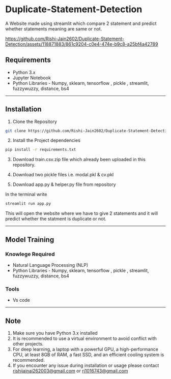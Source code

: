 # Duplicate-Statement-Detection
A Website made using streamlit which compare 2 statement and predict whether statements meaning are same or not.



https://github.com/Rishi-Jain2602/Duplicate-Statement-Detection/assets/118871883/861c9204-c0e4-474e-b9c8-a25bf4a42789



## Requirements
- Python 3.x
- Jupyter Notebook
- Python Libraries - Numpy, sklearn, tensorflow , pickle , streamlit, fuzzywuzzy, distance, bs4

***

## Installation
1. Clone the Repository
``` bash
git clone https://github.com/Rishi-Jain2602/Duplicate-Statement-Detection.git
```
2. Install the Project dependencies
```bash
pip install -r requirements.txt
```
3. Download train.csv.zip file which already been uploaded in this repository.

4. Download two pickle files i.e. modal.pkl & cv.pkl  

5. Download app.py & helper.py file from repository

In the terminal write 

```bash
streamlit run app.py
```

This will open the website where we have to give 2 statements and it will predict whether the statment is duplicate or not.

***

## Model Training

### Knowlege Required
- Natural Language Processing (NLP)
- Python Libraries -  Numpy, sklearn, tensorflow , pickle , streamlit, fuzzywuzzy, distance, bs4

### Tools
- Vs code

***


## Note
1. Make sure you have Python 3.x installed
2. It is recommended to use a virtual environment to avoid conflict with other projects.
3. For deep learning, a laptop with a powerful GPU, a high-performance CPU, at least 8GB of RAM, a fast SSD, and an efficient cooling system is recommended.
4. If you encounter any issue during installation or usage please contact rishijainai262003@gmail.com or rj1016743@gmail.com
 
